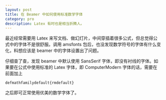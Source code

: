 ```yaml
---
layout: post
title: 在 Beamer 中如何使用标准数学字体
category: pro
description: Latex 有时也是相当折腾人。
---
```


最近经常需要用 Latex 来写文档、做幻灯片，中间穿插着很多公式，但总觉得公式中的字体不是很舒服。调用 amsfonts 包后，也没发现数学符号的字体有什么变化，料想应该是 beamer 中的字体设置出了问题。

仔细查了查，发现 beamer 中默认使用 SansSerif 字体，即没有衬线的字体。如果要在公式中使用标准的 Latex 字体，即 ComputerModern 字体的话，需要在前面加上

    defmathfamilydefault{rmdefault}

之后即可正常使用优美的数学字体了。
